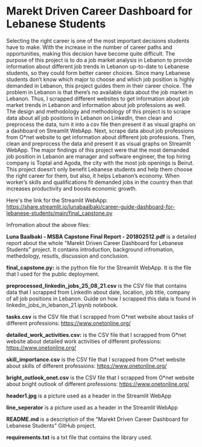 # Marekt Driven Career Dashboard for Lebanese Students
Selecting the right career is one of the most important decisions students have to make. With the increase in the number of career paths and opportunities, making this decision have become quite difficult. The purpose of this project is to do a job market analysis in Lebanon to provide information about different job trends in Lebanon up-to-date to Lebanese students, so they could form better career choices. Since many Lebanese students don’t know which major to choose and which job position is highly demanded in Lebanon, this project guides them in their career choice.  The problem in Lebanon is that there’s no available data about the job market in Lebanon. Thus,  I scrapped different websites to get information about job market trends in Lebanon and information about job professions as well. The design and methodology and methodology of this project is to scrape data about all job positions in Lebanon on LinkedIn, then clean and preprocess the data, turn it into a csv file then present it as visual graphs on a dashboard on Streamlit WebApp. Next, scrape data about job professions from O*net website to get information about different job professions. Then, clean and preprocess the data and present it as visual graphs on Streamlit WebApp. The major findings of this project were that the most demanded job position in Lebanon are manager and software engineer, the top hiring company is Toptal and Agoda, the city with the most job openings is Beirut. This project doesn’t only benefit Lebanese students and help them choose the right career for them, but also, it helps Lebanon’s economy. When worker’s skills and qualifications fit demanded jobs in the country then that increases productivity and boosts economic growth.   


Here's the link for the Streamlit WebApp: https://share.streamlit.io/lunabaalbaki/career-guide-dashboard-for-lebanese-students/main/final_capstone.py

Infromation about the above files:

**Luna Baalbaki - MSBA Capstone Final Report - 201802512.pdf**
is a detailed report about the whole "Marekt Driven Career Dashboard for Lebanese Students" project. It contains introduction, background infromation, methedology, resutls, discussion and conclusion. 

**final_capstone.py:** 
is the python file for the Streamlit WebApp. It is the file that I used for the public deployment. 

**preprocessed_linkedin_jobs_25_08_21.csv**
is the CSV file that contains data that I scrapped from LinkedIn about date, location, job title, company of all job positions in Lebanon. Guide on how I scrapped this data is found in linkedin_jobs_in_lebanon_21.ipynb notebook. 

**tasks.csv**
is the CSV file that I scrapped from O*net website about tasks of different professions: https://www.onetonline.org/

**detailed_work_activities.csv:**
is the CSV file that I scrapped from O*net website about detailed work activities of different professions: https://www.onetonline.org/

**skill_importance.csv**
is the CSV file that I scrapped from O*net website about skills of different professions: https://www.onetonline.org/

**bright_outlook_onet.csv**
is the CSV file that I scrapped from O*net website about bright outlook of different professions: https://www.onetonline.org/

**header1.jpg**
is a picture used as a header in the Streamlit WebApp

**line_seperator**
is a picture used as a header in the Streamlit WebApp

**README.md**
is a description of the "Marekt Driven Career Dashboard for Lebanese Students" GitHub project. 

**requirements.txt**
is a txt file that contains the library used. 

